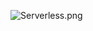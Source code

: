 
![Serverless.png](https://github.com/GuillenDiego/Cloud_Projects/blame/main/Summariaze%20Meeting/Serverless%20-%20Meeting%20Summary.drawio.svg?raw=true)
